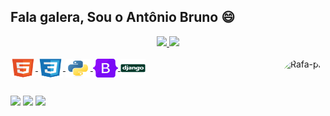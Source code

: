 ## Fala galera, Sou o Antônio Bruno :smile:
<div align="center">
  <a href="https://github.com/BrunoKremer">
  <img height="180em" src="https://github-readme-stats.vercel.app/api?username=BrunoKremer&show_icons=true&theme=dracula&include_all_commits=true&count_private=true"/>
  <img height="180em" src="https://github-readme-stats.vercel.app/api/top-langs/?username=BrunoKremer&layout=compact&langs_count=7&theme=dracula"/>
</div>
<div style="display: inline_block"><br>
  <img align="center" alt="Antonio-HTML" height="30" width="40" src="https://raw.githubusercontent.com/devicons/devicon/master/icons/html5/html5-original.svg">
  <img align="center" alt="Antonio-CSS" height="30" width="40" src="https://raw.githubusercontent.com/devicons/devicon/master/icons/css3/css3-original.svg">
  <img align="center" alt="Antonio-Python" height="30" width="40" src="https://raw.githubusercontent.com/devicons/devicon/master/icons/python/python-original.svg">
  <img align="center" alt="Antonio-Python" height="30" width="40" src="https://raw.githubusercontent.com/devicons/devicon/master/icons/bootstrap/bootstrap-original.svg">
  <img align="center" alt="Antonio-Python" height="30" width="40" src="https://raw.githubusercontent.com/devicons/devicon/master/icons/django/django-original.svg">
  <img align="right" alt="Rafa-pic" height="150" style="border-radius:50px;" src="https://github.com/TheDudeThatCode/TheDudeThatCode/blob/master/Assets/Developer.gif?raw=true">
</div>
  
  ##
 
<div> 
  <a href="https://www.instagram.com/_brunokremer/" target="_blank"><img src="https://img.shields.io/badge/-Instagram-%23E4405F?style=for-the-badge&logo=instagram&logoColor=white" target="_blank"></a>
 <a href = "mailto:contatorafaballerini@gmail.com"><img src="https://img.shields.io/badge/-Gmail-%23333?style=for-the-badge&logo=gmail&logoColor=white" target="_blank"></a>
  <a href="https://www.linkedin.com/in/antonio-bruno-kremer-lamim/" target="_blank"><img src="https://img.shields.io/badge/-LinkedIn-%230077B5?style=for-the-badge&logo=linkedin&logoColor=white" target="_blank"></a> 
 
 
  
 
</div>
